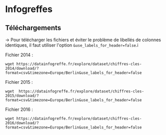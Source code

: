# Infogreffes

## Téléchargements

-> Pour télécharger les fichiers et éviter le problème de libellés de colonnes identiques, il faut utiliser l'option `&use_labels_for_header=false`.i

Fichier 2014 :

    wget https://datainfogreffe.fr/explore/dataset/chiffres-cles-2014/download/?format=csv&timezone=Europe/Berlin&use_labels_for_header=false

Fichier 2015 :

    wget  https://datainfogreffe.fr/explore/dataset/chiffres-cles-2015/download/?format=csv&timezone=Europe/Berlin&use_labels_for_header=false

Fichier 2016 :

    wget https://datainfogreffe.fr/explore/dataset/chiffres-cles-2016/download/?format=csv&timezone=Europe/Berlin&use_labels_for_header=false
